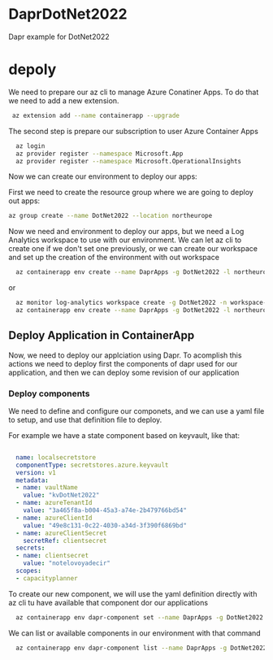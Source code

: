 # DaprDotNet2022
Dapr example for DotNet2022


# depoly

We need to prepare our az cli to manage Azure Conatiner Apps. To do that we need to add a new extension.

``` Bash
 az extension add --name containerapp --upgrade
```

The second step is prepare our subscription to user Azure Container Apps

``` Bash
  az login
  az provider register --namespace Microsoft.App
  az provider register --namespace Microsoft.OperationalInsights
```
  

Now we can create our environment to deploy our apps:

First we need to create the resource group where we are going to deploy out apps:

``` Bash
az group create --name DotNet2022 --location northeurope
``` 

Now we need and environment to deploy our apps, but we need a Log Analytics workspace to use with our environment. We can let az cli to create one if we don't set one previously, or we can create our workspace and set up the creation of the environment with out workspace

``` Bash
  az containerapp env create --name DaprApps -g DotNet2022 -l northeurope
```

or

``` Bash (pending...)
  az monitor log-analytics workspace create -g DotNet2022 -n workspace-DaprApps -l northeurope
  az containerapp env create --name DaprApps -g DotNet2022 -l northeurope --logs-workspace-id --logs-workspace-key
```

## Deploy Application in ContainerApp

Now, we need to deploy our applciation using Dapr. To acomplish this actions we need to deploy first the components of dapr used for our application, and then we can deploy some revision of our application

### Deploy components

We need to define and configure our componets, and we can use a yaml file to setup, and use that definition file to deploy.

For example we have a state component based on keyvault, like that:

``` yaml

  name: localsecretstore
  componentType: secretstores.azure.keyvault
  version: v1
  metadata:
  - name: vaultName
    value: "kvDotNet2022"
  - name: azureTenantId
    value: "3a465f8a-b004-45a3-a74e-2b479766bd54"
  - name: azureClientId
    value: "49e8c131-0c22-4030-a34d-3f390f6869bd"
  - name: azureClientSecret
    secretRef: clientsecret
  secrets:
  - name: clientsecret
    value: "notelovoyadecir"
  scopes:
  - capacityplanner

``` 

To create our new component, we will use the yaml definition directly with az cli tu have available that component dor  our applications

``` Bash
  az containerapp env dapr-component set --name DaprApps -g DotNet2022 --dapr-component-name mysecretstore --yaml .\deploy\kvsecretcomponent.yaml
``` 

We can list or available components in our environment with that command

``` bash
  az containerapp env dapr-component list --name DaprApps -g DotNet2022 --output table
```

